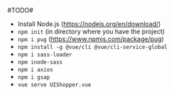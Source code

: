 #TODO#
* Install Node.js (https://nodejs.org/en/download/)
* `npm init` (in directory where you have the project)
* `npm i pug` (https://www.npmjs.com/package/pug)
* `npm install -g @vue/cli @vue/cli-service-global`
* `npm i sass-loader`
* `npm inode-sass`
* `npm i axios`
* `npm i gsap`
* `vue serve UIShopper.vue`

